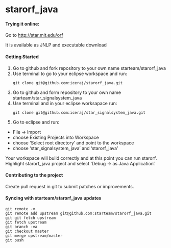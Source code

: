 starorf_java
============

#### Trying it online:
  Go to http://star.mit.edu/orf
  
  It is available as JNLP and executable download

#### Getting Started

1. Go to github and fork repository to your own name starteam/starorf_java
2. Use terminal to go to your eclipse workspace and run:
   ```
   git clone git@github.com:iceraj/starorf_java.git
   ```
3. Go to github and form repository to your own name starteam/star_signalsystem_java
4. Use terminal and in your eclipse worksapace run:
   ```
   git clone git@github.com:iceraj/star_signalsystem_java.git
   ```
5. Go to eclipse and run:
  - File -> Import
  - choose Existing Projects into Workspace
  - choose ‘Select root directory’ and point to the workspace
  - choose ‘star_signalsystem_java’ and ‘starorf_java’

Your workspace will build correctly and at this point you can run starorf.
Highlight starorf_java project and select ‘Debug -> as Java Application’.

#### Contributing to the project

Create pull request in git to submit patches or improvements.

#### Syncing with starteam/starorf_java updates
```
git remote -v
git remote add upstream git@github.com:starteam/starorf_java.git
git git fetch upstream
git fetch upstream
git branch -va
git checkout master
git merge upstream/master
git push
```
